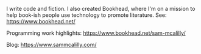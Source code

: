 I write code and fiction. I also created Bookhead, where I'm on a mission to help book-ish people use technology to promote literature. See: https://www.bookhead.net/

Programming work highlights: https://www.bookhead.net/sam-mcalilly/

Blog: https://www.sammcalilly.com/
